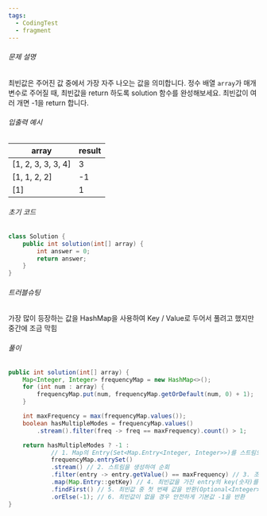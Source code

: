 ```yaml
---
tags:
  - CodingTest
  - fragment
---
```

###### 문제 설명
최빈값은 주어진 값 중에서 가장 자주 나오는 값을 의미합니다. 
정수 배열 `array`가 매개변수로 주어질 때, 최빈값을 return 하도록 solution 함수를 완성해보세요. 
최빈값이 여러 개면 -1을 return 합니다.

###### 입출력 예시
| array              | result |
| ------------------ | ------ |
| [1, 2, 3, 3, 3, 4] | 3      |
| [1, 1, 2, 2]       | -1     |
| [1]                | 1      |

###### 초기 코드
```java
class Solution {
    public int solution(int[] array) {
        int answer = 0;
        return answer;
    }
}
```

###### 트러블슈팅
가장 많이 등장하는 값을 HashMap을 사용하여 Key / Value로 두어서 풀려고 했지만
중간에 조금 막힘

###### 풀이

```java
public int solution(int[] array) {
    Map<Integer, Integer> frequencyMap = new HashMap<>();
    for (int num : array) {
        frequencyMap.put(num, frequencyMap.getOrDefault(num, 0) + 1);
    }

    int maxFrequency = max(frequencyMap.values());
    boolean hasMultipleModes = frequencyMap.values()
        .stream().filter(freq -> freq == maxFrequency).count() > 1;

    return hasMultipleModes ? -1 : 
		    // 1. Map의 Entry(Set<Map.Entry<Integer, Integer>>)를 스트림으로 변환
            frequencyMap.entrySet()
            .stream() // 2. 스트림을 생성하여 순회
	        .filter(entry -> entry.getValue() == maxFrequency) // 3. 조건 필터링
            .map(Map.Entry::getKey) // 4. 최빈값을 가진 entry의 key(숫자)를 반환하도록 매핑
            .findFirst() // 5. 최빈값 중 첫 번째 값을 반환(Optional<Integer>)
            .orElse(-1); // 6. 최빈값이 없을 경우 안전하게 기본값 -1을 반환
}
```

